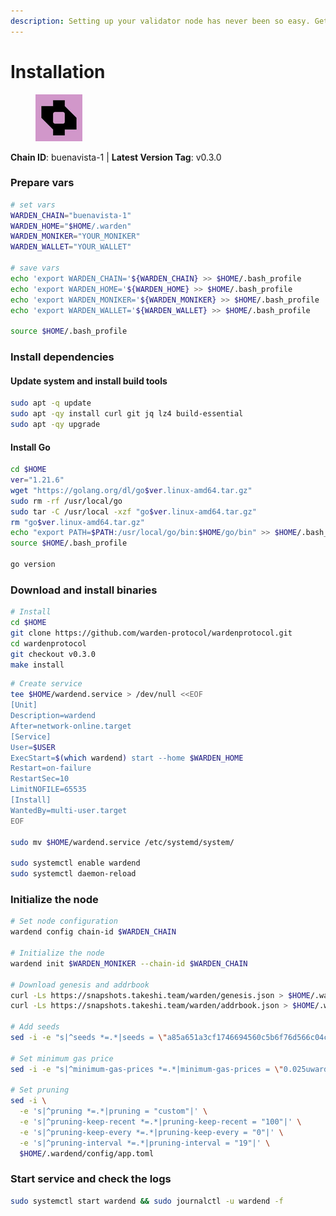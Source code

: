 ```yaml
---
description: Setting up your validator node has never been so easy. Get your validator running in minutes by following step by step instructions.
---
```


# Installation

<figure><img src="https://github.com/takeshi-val/Logo/raw/main/warden.png" alt=""><figcaption></figcaption></figure>

**Chain ID**: buenavista-1 | **Latest Version Tag**: v0.3.0 

### Prepare vars

```bash
# set vars
WARDEN_CHAIN="buenavista-1"
WARDEN_HOME="$HOME/.warden"
WARDEN_MONIKER="YOUR_MONIKER"
WARDEN_WALLET="YOUR_WALLET"

# save vars
echo 'export WARDEN_CHAIN='${WARDEN_CHAIN} >> $HOME/.bash_profile
echo 'export WARDEN_HOME='${WARDEN_HOME} >> $HOME/.bash_profile
echo 'export WARDEN_MONIKER='${WARDEN_MONIKER} >> $HOME/.bash_profile
echo 'export WARDEN_WALLET='${WARDEN_WALLET} >> $HOME/.bash_profile

source $HOME/.bash_profile
```

### Install dependencies

#### Update system and install build tools

```bash
sudo apt -q update
sudo apt -qy install curl git jq lz4 build-essential
sudo apt -qy upgrade
```

#### Install Go

```bash
cd $HOME
ver="1.21.6"
wget "https://golang.org/dl/go$ver.linux-amd64.tar.gz"
sudo rm -rf /usr/local/go
sudo tar -C /usr/local -xzf "go$ver.linux-amd64.tar.gz"
rm "go$ver.linux-amd64.tar.gz"
echo "export PATH=$PATH:/usr/local/go/bin:$HOME/go/bin" >> $HOME/.bash_profile
source $HOME/.bash_profile

go version
```

### Download and install binaries

```bash
# Install
cd $HOME
git clone https://github.com/warden-protocol/wardenprotocol.git
cd wardenprotocol
git checkout v0.3.0
make install

```

```bash
# Create service
tee $HOME/wardend.service > /dev/null <<EOF
[Unit]
Description=wardend
After=network-online.target
[Service]
User=$USER
ExecStart=$(which wardend) start --home $WARDEN_HOME
Restart=on-failure
RestartSec=10
LimitNOFILE=65535
[Install]
WantedBy=multi-user.target
EOF

sudo mv $HOME/wardend.service /etc/systemd/system/

sudo systemctl enable wardend
sudo systemctl daemon-reload
```

### Initialize the node

```bash
# Set node configuration
wardend config chain-id $WARDEN_CHAIN

# Initialize the node
wardend init $WARDEN_MONIKER --chain-id $WARDEN_CHAIN

# Download genesis and addrbook
curl -Ls https://snapshots.takeshi.team/warden/genesis.json > $HOME/.warden/config/genesis.json
curl -Ls https://snapshots.takeshi.team/warden/addrbook.json > $HOME/.warden/config/addrbook.json

# Add seeds
sed -i -e "s|^seeds *=.*|seeds = \"a85a651a3cf1746694560c5b6f76d566c04ca581@warden-rpc.takeshi.team:24459\"|" $HOME/.wardend/config/config.toml

# Set minimum gas price
sed -i -e "s|^minimum-gas-prices *=.*|minimum-gas-prices = \"0.025uward\"|" $HOME/.wardend/config/app.toml

# Set pruning
sed -i \
  -e 's|^pruning *=.*|pruning = "custom"|' \
  -e 's|^pruning-keep-recent *=.*|pruning-keep-recent = "100"|' \
  -e 's|^pruning-keep-every *=.*|pruning-keep-every = "0"|' \
  -e 's|^pruning-interval *=.*|pruning-interval = "19"|' \
  $HOME/.wardend/config/app.toml

```
### Start service and check the logs

```bash
sudo systemctl start wardend && sudo journalctl -u wardend -f
```
